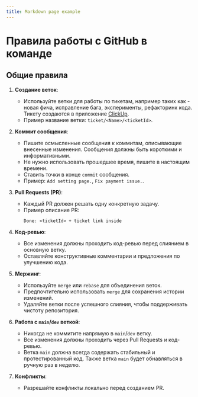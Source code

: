 ```yaml
---
title: Markdown page example
---
```


# Правила работы с GitHub в команде

## Общие правила

1. **Создание веток**:
   - Используйте ветки для работы по тикетам, например таких как - новая фича, исправление бага, эксперименты, рефакторинк кода. Тикету создаются в приложение [ClickUp](https://app.clickup.com/).
   - Пример название ветки: `ticket/<Name>/<ticketId>`.

2. **Коммит сообщения**:
   - Пишите осмысленные сообщения к коммитам, описывающие внесенные изменения. Сообщения должны быть короткими и информативными.
   - Не нужно использовать прошедшее время, пишите в настоящим времени.
   - Ставить точки в конце `commit` сообщения.
   - Пример: `Add setting page.`, `Fix payment issue.`.

3. **Pull Requests (PR)**:
   - Каждый PR должен решать одну конкретную задачу.
   - Пример описание PR:
     ```
     Done: <ticketId> + ticket link inside
     ```

4. **Код-ревью**:
   - Все изменения должны проходить код-ревью перед слиянием в основную ветку.
   - Оставляйте конструктивные комментарии и предложения по улучшению кода.

5. **Мержинг**:
   - Используйте `merge` или `rebase` для объединения веток.
   - Предпочтительно использовать `merge` для сохранения истории изменений.
   - Удаляйте ветки после успешного слияния, чтобы поддерживать чистоту репозитория.

6. **Работа с `main`/`dev` веткой**:
   - Никогда не коммитите напрямую в `main`/`dev` ветку.
   - Все изменения должны проходить через Pull Requests и код-ревью.
   - Ветка `main` должна всегда содержать стабильный и протестированный код. Также ветка `main` будет обнавляться в ручную раз в неделю.

7. **Конфликты**:
   - Разрешайте конфликты локально перед созданием PR.